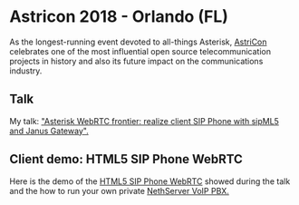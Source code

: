 # Astricon 2018 - Orlando (FL)

As the longest-running event devoted to all-things Asterisk, [AstriCon](https://www.asterisk.org/community/astricon-user-conference) celebrates one of the most influential open source telecommunication projects in history and also its future impact on the communications industry.

## Talk

My talk: ["Asterisk WebRTC frontier: realize client SIP Phone with sipML5 and Janus Gateway".](https://astricon2018.sched.com/event/Fmle/asterisk-webrtc-frontier-realize-client-sip-phon-with-sipml5-and-janus-gateway)

## Client demo: HTML5 SIP Phone WebRTC

Here is the demo of the [HTML5 SIP Phone WebRTC](https://github.com/alepolidori/janus-webrtc-phone) showed during the talk and the how to run your own private [NethServer VoIP PBX.](https://github.com/alepolidori/howto-nethserver-voip-pbx)
